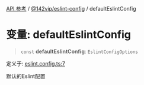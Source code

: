 [API 参考](../../../index.md) / [@142vip/eslint-config](../index.md) / defaultEslintConfig

# 变量: defaultEslintConfig

> `const` **defaultEslintConfig**: `EslintConfigOptions`

定义于: [eslint.config.ts:7](https://github.com/142vip/core-x/blob/bdff6769b69266ddfe7392709afaa643b39c00f4/packages/eslint-config/src/eslint.config.ts#L7)

默认的Eslint配置
